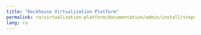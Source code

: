 ```yaml
---
title: "Deckhouse Virtualization Platform"
permalink: ru/virtualization-platform/documentation/admin/install/steps/install.html
lang: ru
---
```

